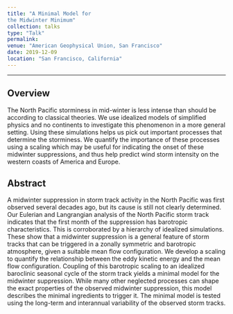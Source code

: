 ```yaml
---
title: "A Minimal Model for
the Midwinter Minimum"
collection: talks
type: "Talk"
permalink: 
venue: "American Geophysical Union, San Francisco"
date: 2019-12-09
location: "San Francisco, California"
---
```

---

## Overview
The North Pacific storminess in mid-winter is less intense than should be according to classical theories. We use idealized models of simplified physics and no continents to investigate this phenomenon in a more general setting. Using these simulations helps us pick out important processes that determine the storminess. We quantify the importance of these processes using a scaling which may be useful for indicating the onset of these midwinter suppressions, and thus help predict wind storm intensity on the western coasts of America and Europe. 

## Abstract
A midwinter suppression in storm track activity in the North Pacific was first observed several decades ago, but its cause is still not clearly determined. Our Eulerian and Langrangian analysis of the North Pacific storm track indicates that the first month of the suppression has barotropic characteristics. This is corroborated by a hierarchy of idealized simulations. These show that a midwinter suppression is a general feature of storm tracks that can be triggered in a zonally symmetric and barotropic atmosphere, given a suitable mean flow configuration. We develop a scaling to quantify the relationship between the eddy kinetic energy and the mean flow configuration. Coupling of this barotropic scaling to an idealized baroclinic seasonal cycle of the storm track yields a minimal model for the midwinter suppression. While many other neglected processes can shape the exact properties of the observed midwinter suppression, this model describes the minimal ingredients to trigger it. The minimal model is tested using the long-term and interannual variability of the observed storm tracks.

